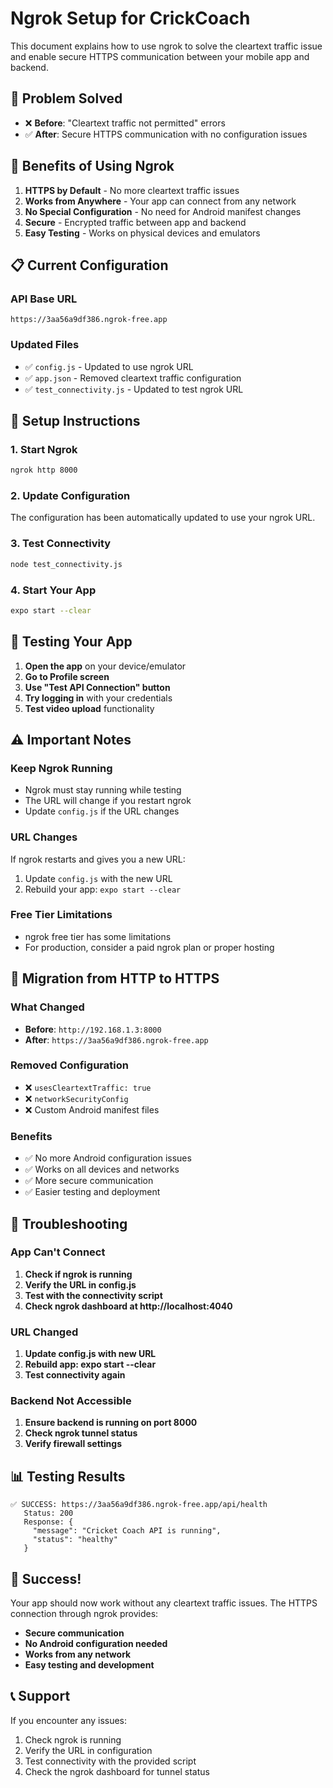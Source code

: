 # Ngrok Setup for CrickCoach

This document explains how to use ngrok to solve the cleartext traffic issue and enable secure HTTPS communication between your mobile app and backend.

## 🎯 Problem Solved

- ❌ **Before**: "Cleartext traffic not permitted" errors
- ✅ **After**: Secure HTTPS communication with no configuration issues

## 🚀 Benefits of Using Ngrok

1. **HTTPS by Default** - No more cleartext traffic issues
2. **Works from Anywhere** - Your app can connect from any network
3. **No Special Configuration** - No need for Android manifest changes
4. **Secure** - Encrypted traffic between app and backend
5. **Easy Testing** - Works on physical devices and emulators

## 📋 Current Configuration

### API Base URL
```
https://3aa56a9df386.ngrok-free.app
```

### Updated Files
- ✅ `config.js` - Updated to use ngrok URL
- ✅ `app.json` - Removed cleartext traffic configuration
- ✅ `test_connectivity.js` - Updated to test ngrok URL

## 🔧 Setup Instructions

### 1. Start Ngrok
```bash
ngrok http 8000
```

### 2. Update Configuration
The configuration has been automatically updated to use your ngrok URL.

### 3. Test Connectivity
```bash
node test_connectivity.js
```

### 4. Start Your App
```bash
expo start --clear
```

## 📱 Testing Your App

1. **Open the app** on your device/emulator
2. **Go to Profile screen**
3. **Use "Test API Connection" button**
4. **Try logging in** with your credentials
5. **Test video upload** functionality

## ⚠️ Important Notes

### Keep Ngrok Running
- Ngrok must stay running while testing
- The URL will change if you restart ngrok
- Update `config.js` if the URL changes

### URL Changes
If ngrok restarts and gives you a new URL:
1. Update `config.js` with the new URL
2. Rebuild your app: `expo start --clear`

### Free Tier Limitations
- ngrok free tier has some limitations
- For production, consider a paid ngrok plan or proper hosting

## 🔄 Migration from HTTP to HTTPS

### What Changed
- **Before**: `http://192.168.1.3:8000`
- **After**: `https://3aa56a9df386.ngrok-free.app`

### Removed Configuration
- ❌ `usesCleartextTraffic: true`
- ❌ `networkSecurityConfig`
- ❌ Custom Android manifest files

### Benefits
- ✅ No more Android configuration issues
- ✅ Works on all devices and networks
- ✅ More secure communication
- ✅ Easier testing and deployment

## 🐛 Troubleshooting

### App Can't Connect
1. **Check if ngrok is running**
2. **Verify the URL in config.js**
3. **Test with the connectivity script**
4. **Check ngrok dashboard at http://localhost:4040**

### URL Changed
1. **Update config.js with new URL**
2. **Rebuild app: expo start --clear**
3. **Test connectivity again**

### Backend Not Accessible
1. **Ensure backend is running on port 8000**
2. **Check ngrok tunnel status**
3. **Verify firewall settings**

## 📊 Testing Results

```
✅ SUCCESS: https://3aa56a9df386.ngrok-free.app/api/health
   Status: 200
   Response: {
     "message": "Cricket Coach API is running",
     "status": "healthy"
   }
```

## 🎉 Success!

Your app should now work without any cleartext traffic issues. The HTTPS connection through ngrok provides:

- **Secure communication**
- **No Android configuration needed**
- **Works from any network**
- **Easy testing and development**

## 📞 Support

If you encounter any issues:
1. Check ngrok is running
2. Verify the URL in configuration
3. Test connectivity with the provided script
4. Check the ngrok dashboard for tunnel status 